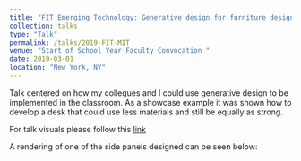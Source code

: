 ```yaml
---
title: "FIT Emerging Technology: Generative design for furniture design"
collection: talks
type: "Talk"
permalink: /talks/2019-FIT-MIT
venue: "Start of School Year Faculty Convocation "
date: 2019-03-01
location: "New York, NY"
---
```


Talk centered on how my collegues and I could use generative design to be implemented in the classroom. As a showcase example it was shown how to develop a desk that could use less materials and still be equally as strong.

For talk visuals please follow this [link](https://docs.google.com/presentation/d/1s8xDaiFXLAVoI9xcw8U2elth9MXXTtHsD68LxGlK9Wc/edit?usp=sharing)

A rendering of one of the side panels designed can be seen below:
<script src="https://embed.github.com/view/3d/kryogenica/kryogenica.github.io/master/images/simplify_Ml-panel.stl"></script>

